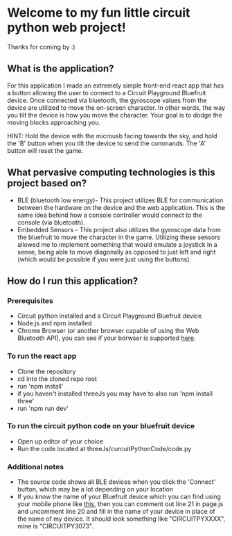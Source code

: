 # Welcome to my fun little circuit python web project!
Thanks for coming by :)

## What is the application?
For this application I made an extremely simple front-end react app that has a button allowing the user to connect to a Circuit Playground Bluefruit device. Once connected via bluetooth, the gyroscope values from the device are utilized to move the on-screen character. In other words, the way you tilt the device is how you move the character. Your goal is to dodge the moving blocks approaching you. 

HINT: Hold the device with the microusb facing towards the sky, and hold the 'B' button when you tilt the device to send the commands. The 'A' button will reset the game.

## What pervasive computing technologies is this project based on?
* BLE (bluetooth low energy)- This project utilizes BLE for communication between the hardware on the device and the web application. This is the same idea behind how a console controller would connect to the console (via bluetooth).
* Embedded Sensors - This project also utilizes the gyroscope data from the bluefruit to move the character in the game. Utilizing these sensors allowed me to implement something that would emulate a joystick in a sense, being able to move diagonally as opposed to just left and right (which would be possible if you were just using the buttons).

## How do I run this application?
### Prerequisites
* Circuit python installed and a Circuit Playground Bluefruit device
* Node.js and npm installed
* Chrome Browser (or another browser capable of using the Web Bluetooth API), you can see if your borwser is supported [here](https://caniuse.com/web-bluetooth).

### To run the react app
* Clone the repository
* cd into the cloned repo root
* run 'npm install'
* if you haven't installed threeJs you may have to also run 'npm install three'
* run 'npm run dev'

### To run the circuit python code on your bluefruit device
* Open up editor of your choice
* Run the code located at threeJs/curcuitPythonCode/code.py

### Additional notes
* The source code shows all BLE devices when you click the 'Connect' button, which may be a lot depending on your location
* If you know the name of your Bluefruit device which you can find using your mobile phone like [this](https://learn.adafruit.com/bluefruit-le-connect/scan-for-devices), then you can comment out line 21 in page.js and uncomment line 20 and fill in the name of your device in place of the name of my device. It should look something like "CIRCUITPYXXXX", mine is "CIRCUITPY3073".
